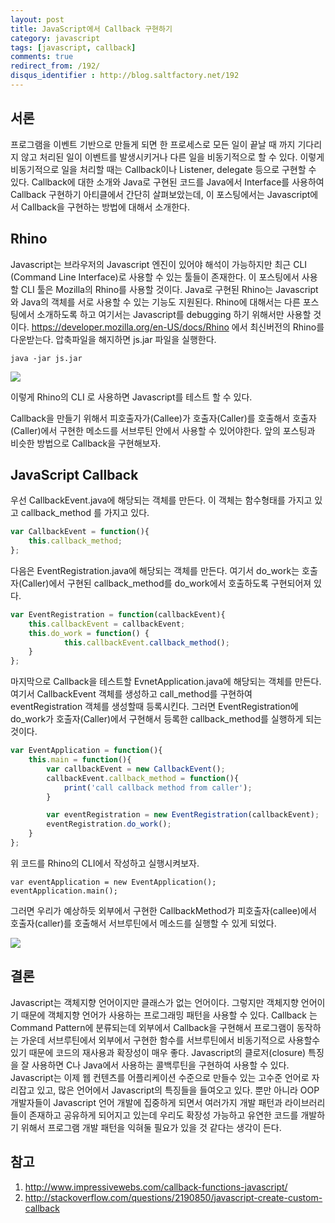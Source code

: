 ```yaml
---
layout: post
title: JavaScript에서 Callback 구현하기
category: javascript
tags: [javascript, callback]
comments: true
redirect_from: /192/
disqus_identifier : http://blog.saltfactory.net/192
---
```


## 서론

프로그램을 이벤트 기반으로 만들게 되면 한 프로세스로 모든 일이 끝날 때 까지 기다리지 않고 처리된 일이 이벤트를 발생시키거나 다른 일을 비동기적으로 할 수 있다. 이렇게 비동기적으로 일을 처리할 때는 Callback이나 Listener, delegate 등으로 구현할 수 있다. Callback에 대한 소개와 Java로 구현된 코드를 Java에서 Interface를 사용하여 Callback 구현하기 아티클에서 간단히 살펴보았는데, 이 포스팅에서는 Javascript에서 Callback을 구현하는 방법에 대해서 소개한다.

<!--more-->


## Rhino

Javascript는 브라우저의 Javascript 엔진이 있어야 해석이 가능하지만 최근 CLI (Command Line Interface)로 사용할 수 있는 툴들이 존재한다. 이 포스팅에서 사용할 CLI 툴은 Mozilla의 Rhino를 사용할 것이다. Java로 구현된 Rhino는 Javascript와 Java의 객체를 서로 사용할 수 있는 기능도 지원된다. Rhino에 대해서는 다른 포스팅에서 소개하도록 하고 여기서는 Javascript를 debugging 하기 위해서만 사용할 것이다. https://developer.mozilla.org/en-US/docs/Rhino 에서 최신버전의 Rhino를 다운받는다. 압축파일을 해지하면 js.jar 파일을 실행한다.

```
java -jar js.jar
```

![](http://asset.hibrainapps.net/saltfactory/images/edec3844-57ca-47ea-ac11-8d81b4b5cb35)

이렇게 Rhino의 CLI 로 사용하면 Javascript를 테스트 할 수 있다.

Callback을 만들기 위해서 피호출자가(Callee)가 호출자(Caller)를 호출해서 호출자(Caller)에서 구현한 메소드를 서브루틴 안에서 사용할 수 있어야한다. 앞의 포스팅과 비슷한 방법으로 Callback을 구현해보자.

## JavaScript Callback

우선 CallbackEvent.java에 해당되는 객체를 만든다. 이 객체는 함수형태를 가지고 있고 callback_method 를 가지고 있다.

```javascript
var CallbackEvent = function(){
    this.callback_method;
};
```

다음은 EventRegistration.java에 해당되는 객체를 만든다. 여기서 do_work는 호출자(Caller)에서 구현된 callback_method를 do_work에서 호출하도록 구현되어져 있다.

```javascript
var EventRegistration = function(callbackEvent){
    this.callbackEvent = callbackEvent;
    this.do_work = function() {
            this.callbackEvent.callback_method();
    }
};
```

마지막으로 Callback을 테스트할 EvnetApplication.java에 해당되는 객체를 만든다. 여기서 CallbackEvent 객체를 생성하고 call_method를 구현하여 eventRegistration 객체를 생성할때 등록시킨다. 그러면 EventRegistration에 do_work가 호출자(Caller)에서 구현해서 등록한 callback_method를 실행하게 되는 것이다.

```javascript
var EventApplication = function(){
    this.main = function(){
        var callbackEvent = new CallbackEvent();
        callbackEvent.callback_method = function(){
            print('call callback method from caller');
        }

        var eventRegistration = new EventRegistration(callbackEvent);
        eventRegistration.do_work();
    }
};
```

위 코드를 Rhino의 CLI에서 작성하고 실행시켜보자.

```
var eventApplication = new EventApplication();
eventApplication.main();
```

그러면 우리가 예상하듯 외부에서 구현한 CallbackMethod가 피호출자(callee)에서  호출자(caller)를 호출해서 서브루틴에서 메소드를 실행할 수 있게 되었다.

![](http://asset.hibrainapps.net/saltfactory/images/7bb69dc0-b931-4699-ad8d-8fe960da61d1)

## 결론

Javascript는 객체지향 언어이지만 클래스가 없는 언어이다. 그렇지만 객체지향 언어이기 때문에 객체지향 언어가 사용하는 프로그래밍 패턴을 사용할 수 있다. Callback 는 Command Pattern에 분류되는데 외부에서 Callback을 구현해서 프로그램이 동작하는 가운데 서브루틴에서 외부에서 구현한 함수를 서브루틴에서 비동기적으로 사용할수 있기 때문에 코드의 재사용과 확장성이 매우 좋다. Javascript의 클로저(closure) 특징을 잘 사용하면 C나 Java에서 사용하는 콜백루틴을 구현하여 사용할 수 있다. Javascript는 이제 웹 컨텐츠를 어플리케이션 수준으로 만들수 있는 고수준 언어로 자리잡고 있고, 많은 언어에서 Javascript의 특징들을 들여오고 있다. 뿐만 아니라 OOP 개발자들이 Javascript 언어 개발에 집중하게 되면서 여러가지 개발 패턴과 라이브러리들이 존재하고 공유하게 되어지고 있는데 우리도 확장성 가능하고 유연한 코드를 개발하기 위해서 프로그램 개발 패턴을 익혀둘 필요가 있을 것 같다는 생각이 든다.

## 참고

1. http://www.impressivewebs.com/callback-functions-javascript/
2. http://stackoverflow.com/questions/2190850/javascript-create-custom-callback

